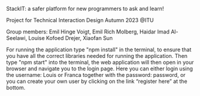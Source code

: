 StackIT: a safer platform for new programmers to ask and learn!

Project for Technical Interaction Design Autumn 2023 @ITU

Group members: Emil Hinge Voigt, Emil Rich Molberg, Haidar Imad Al-Seelawi, Louise Kofoed Drejer, Xiaofan Sun

For running the application type "npm install" in the terminal, to ensure that you have all the correct libraries needed for running the application. Then type "npm start" into the terminal, the web application will then open in your browser and navigate you to the login page. Here you can either login using the username: Louis or Franca together with the password: password, or you can create your own user by clicking on the link “register here” at the bottom. 
